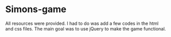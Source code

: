 # Simons-game
All resources were provided. I had to do was add a few codes in the html and css files. The main goal was to use jQuery to make the game functional.
